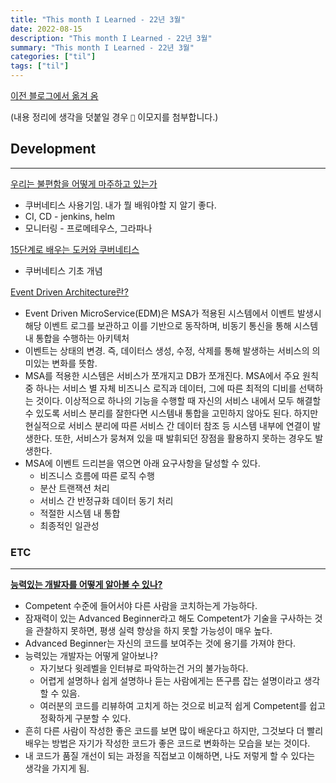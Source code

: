 ```yaml
---
title: "This month I Learned - 22년 3월"
date: 2022-08-15
description: "This month I Learned - 22년 3월"
summary: "This month I Learned - 22년 3월"
categories: ["til"]
tags: ["til"]
---
```


[이전 블로그에서 옮겨 옴](https://notion-blog-5pj.pages.dev/8617b499c6b54a3d9f72ca08e92cf08d)

(내용 정리에 생각을 덧붙일 경우 `🤔` 이모지를 첨부합니다.)

## Development

---

[우리는 불편함을 어떻게 마주하고 있는가](https://techblog.woowahan.com/2696/)

- 쿠버네티스 사용기임. 내가 뭘 배워야할 지 알기 좋다.
- CI, CD - jenkins, helm
- 모니터링 - 프로메테우스, 그라파나

[15단계로 배우는 도커와 쿠버네티스](https://notion-blog-5pj.pages.dev/b90cb22a8c9a4d669106791cf8d9ce04)

- 쿠버네티스 기초 개념

[Event Driven Architecture란?](https://medium.com/dtevangelist/event-driven-microservice-%EB%9E%80-54b4eaf7cc4a)

- Event Driven MicroService(EDM)은 MSA가 적용된 시스템에서 이벤트 발생시 해당 이벤트 로그를 보관하고 이를 기반으로 동작하며, 비동기 통신을 통해 시스템 내 통합을 수행하는 아키텍처
- 이벤트는 상태의 변경. 즉, 데이터스 생성, 수정, 삭제를 통해 발생하는 서비스의 의미있는 변화를 뜻함.
- MSA를 적용한 시스템은 서비스가 쪼개지고 DB가 쪼개진다. MSA에서 주요 원칙 중 하나는 서비스 별 자체 비즈니스 로직과 데이터, 그에 따른 최적의 디비를 선택하는 것이다. 이상적으로 하나의 기능을 수행할 때 자신의 서비스 내에서 모두 해결할 수 있도록 서비스 분리를 잘한다면 시스템내 통합을 고민하지 않아도 된다. 하지만 현실적으로 서비스 분리에 따른 서비스 간 데이터 참조 등 시스템 내부에 연결이 발생한다. 또한, 서비스가 뭉쳐져 있을 때 발휘되던 장점을 활용하지 못하는 경우도 발생한다.
- MSA에 이벤트 드리븐을 엮으면 아래 요구사항을 달성할 수 있다.
  - 비즈니스 흐름에 따른 로직 수행
  - 분산 트랜잭션 처리
  - 서비스 간 반정규화 데이터 동기 처리
  - 적절한 시스템 내 통합
  - 최종적인 일관성

### ETC

---

**[능력있는 개발자를 어떻게 알아볼 수 있나?](https://42place.innovationacademy.kr/archives/2461)**

- Competent 수준에 들어서야 다른 사람을 코치하는게 가능하다.
- 잠재력이 있는 Advanced Beginner라고 해도 Competent가 기술을 구사하는 것을 관찰하지 못하면, 평생 실력 향상을 하지 못할 가능성이 매우 높다.
- Advanced Beginner는 자신의 코드를 보여주는 것에 용기를 가져야 한다.
- 능력있는 개발자는 어떻게 알아보나?
  - 자기보다 윗레벨을 인터뷰로 파악하는건 거의 불가능하다.
  - 어렵게 설명하나 쉽게 설명하나 듣는 사람에게는 뜬구름 잡는 설명이라고 생각할 수 있음.
  - 여러분의 코드를 리뷰하여 고치게 하는 것으로 비교적 쉽게 Competent를 쉽고 정확하게 구분할 수 있다.
- 흔히 다른 사람이 작성한 좋은 코드를 보면 많이 배운다고 하지만, 그것보다 더 빨리 배우는 방법은 자기가 작성한 코드가 좋은 코드로 변화하는 모습을 보는 것이다.
- 내 코드가 품질 개선이 되는 과정을 직접보고 이해하면, 나도 저렇게 할 수 있다는 생각을 가지게 됨.
